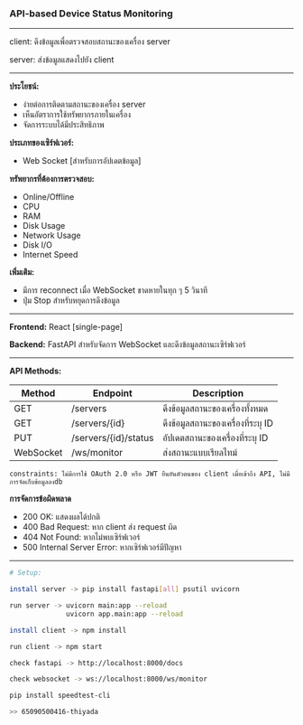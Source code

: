 ### API-based Device Status Monitoring
----------------------------

client: ดึงข้อมูลเพื่อตรวจสอบสถานะของเครื่อง server

server: ส่งข้อมูลแสดงไปยัง client

----

**ประโยชน์:**
- ง่ายต่อการติดตามสถานะของเครื่อง server
- เห็นอัตราการใช้ทรัพยากรภายในเครื่อง
- จัดการระบบได้มีประสิทธิภาพ

**ประเภทของเซิร์ฟเวอร์:**
- Web Socket [สำหรับการอัปเดตข้อมูล]

**ทรัพยากรที่ต้องการตรวจสอบ:**
- Online/Offline
- CPU
- RAM
- Disk Usage
- Network Usage
- Disk I/O
- Internet Speed

**เพิ่มเติม:**
- มีการ reconnect เมื่อ WebSocket ขาดหายในทุก ๆ 5 วินาที
- ปุ่ม Stop สำหรับหยุดการดึงข้อมูล 

----

**Frontend:** React [single-page]

**Backend:** FastAPI สำหรับจัดการ WebSocket และดึงข้อมูลสถานะเซิร์ฟเวอร์

----
**API Methods:**

| Method     | Endpoint            | Description                            |
|------------|---------------------|----------------------------------------|
| GET        | /servers            | ดึงข้อมูลสถานะของเครื่องทั้งหมด       |
| GET        | /servers/{id}       | ดึงข้อมูลสถานะของเครื่องที่ระบุ ID    |
| PUT        | /servers/{id}/status| อัปเดตสถานะของเครื่องที่ระบุ ID       |
| WebSocket  | /ws/monitor         | ส่งสถานะแบบเรียลไทม์                  |

`constraints: ไม่มีการใช้ OAuth 2.0 หรือ JWT ยืนยันตัวตนของ client เมื่อเข้าถึง API, ไม่มีการจัดเก็บข้อมูลลงdb`

**การจัดการข้อผิดพลาด**
- 200 OK: แสดงผลได้ปกติ
- 400 Bad Request: หาก client ส่ง request ผิด
- 404 Not Found: หากไม่พบเซิร์ฟเวอร์
- 500 Internal Server Error: หากเซิร์ฟเวอร์มีปัญหา

----

```bash
# Setup:

install server -> pip install fastapi[all] psutil uvicorn

run server -> uvicorn main:app --reload
              uvicorn app.main:app --reload

install client -> npm install

run client -> npm start

check fastapi -> http://localhost:8000/docs

check websocket -> ws://localhost:8000/ws/monitor

pip install speedtest-cli

>> 65090500416-thiyada
